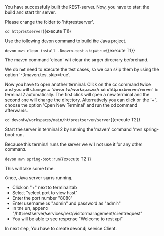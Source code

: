 You have successfully built the REST-server. Now, you have to start the build and start thr server.


Please change the folder to &#39;httprestserver&#39;.

`cd httprestserver`{{execute T1}}
 
Use the following devon command to build the Java project.

`devon mvn clean install -Dmaven.test.skip=true`{{execute T1}}

The maven command 'clean' will clear the target directory beforehand. 

We do not need to execute the test cases, so we can skip them by using the option '-Dmaven.test.skip=true'.




Now you have to open another terminal. Click on the cd command twice and you will change to &#39;devonfw/workspaces/main/httprestserver/server&#39; in terminal 2 automatically. The first click will open a new terminal and the second one will change the directory. Alternatively you can click on the &#39;+&#39;, choose the option &#39;Open New Terminal&#39; and run the cd command afterwards. 


`cd devonfw/workspaces/main/httprestserver/server`{{execute T2}}

Start the server in terminal 2 by running the 'maven' command 'mvn spring-boot:run'.

Because this terminal runs the server we will not use it for any other command.
 

`devon mvn spring-boot:run`{{execute T2 }}

This will take some time.



Once, Java server starts running. 
* Click on &#34;+&#34; next to terminal tab
* Select &#34;select port to view host&#34;
* Enter the port number &#34;8080&#34; 
* Enter username as &#34;admin&#34; and password as &#34;admin&#34;
* In the url, append &#34;/httprestserver/services/rest/visitormanagement/clientrequest&#34;
* You will be able to see response &#34;Welcome to rest api&#34;



In next step, You have to create devon4j service Client.
